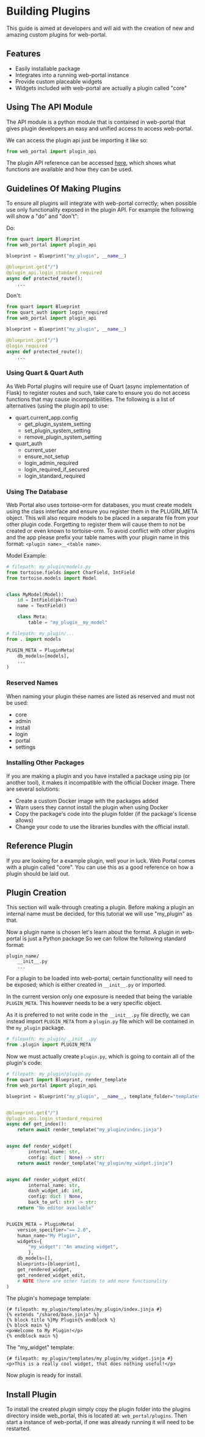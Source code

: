 # Building Plugins
This guide is aimed at developers and will aid with the creation of new and amazing custom plugins for web-portal.

## Features
- Easily installable package
- Integrates into a running web-portal instance
- Provide custom placeable widgets
- Widgets included with web-portal are actually a plugin called "core"

## Using The API Module
The API module is a python module that is contained in web-portal that gives plugin developers an easy and unified access to access web-portal.

We can access the plugin api just be importing it like so:

```python
from web_portal import plugin_api
```

The plugin API reference can be accessed [here](plugin-reference.md), which shows what functions are available and how they can be used.

## Guidelines Of Making Plugins
To ensure all plugins will integrate with web-portal correctly; when possible use only functionality exposed in the plugin API. For example the following will show a "do" and "don't":

Do:

```python
from quart import Blueprint
from web_portal import plugin_api

blueprint = Blueprint("my_plugin", __name__)

@blueprint.get("/")
@plugin_api.login_standard_required
async def protected_route():
    ...
```

Don't:

```python
from quart import Blueprint
from quart_auth import login_required
from web_portal import plugin_api

blueprint = Blueprint("my_plugin", __name__)

@blueprint.get("/")
@login_required
async def protected_route():
    ...
```

### Using Quart & Quart Auth
As Web Portal plugins will require use of Quart (async implementation of Flask) to register routes and such, take care to ensure you do not access functions that may cause incompatibilities. The following is a list of alternatives (using the plugin api) to use:

- quart.current_app.config
    - get_plugin_system_setting
    - set_plugin_system_setting
    - remove_plugin_system_setting
- quart_auth
    - current_user
    - ensure_not_setup
    - login_admin_required
    - login_required_if_secured
    - login_standard_required

### Using The Database
Web Portal also uses tortoise-orm for databases, you must create models using the class interface and ensure you register them in the PLUGIN_META object. This will also require models to be placed in a separate file from your other plugin code. Forgetting to register them will cause them to not be created or even known to tortoise-orm. To avoid conflict with other plugins and the app please prefix your table names with your plugin name in this format: `<plugin name>__<table name>`.

Model Example:

```python
# filepath: my_plugin/models.py
from tortoise.fields import CharField, IntField
from tortoise.models import Model


class MyModel(Model):
    id = IntField(pk=True)
    name = TextField()

    class Meta:
        table = "my_plugin__my_model"
```

```python
# filepath: my_plugin/...
from . import models

PLUGIN_META = PluginMeta(
    db_models=[models],
    ...
)
```

### Reserved Names
When naming your plugin these names are listed as reserved and must not be used:

- core
- admin
- install
- login
- portal
- settings

### Installing Other Packages
If you are making a plugin and you have installed a package using pip (or another tool), it makes it incompatible with the official Docker image. There are several solutions:

- Create a custom Docker image with the packages added
- Warn users they cannot install the plugin when using Docker
- Copy the package's code into the plugin folder (if the package's license allows)
- Change your code to use the libraries bundles with the official install.

## Reference Plugin
If you are looking for a example plugin, well your in luck. Web Portal comes with a plugin called "core". You can use this as a good reference on how a plugin should be laid out.


## Plugin Creation
This section will walk-through creating a plugin. Before making a plugin an internal name must be decided, for this tutorial we will use "my_plugin" as that.

Now a plugin name is chosen let's learn about the format. A plugin in web-portal is just a Python package So we can follow the following standard format:

```
plugin_name/
    __init__.py
    ...
```

For a plugin to be loaded into web-portal; certain functionality will need to be exposed; which is either created in `__init__.py` or imported.

In the current version only one exposure is needed that being the variable `PLUGIN_META`. This however needs to be a very specific object.

As it is preferred to not write code in the `__init__.py` file directly, we can instead import `PLUGIN_META` from a `plugin.py` file which will be contained in the `my_plugin` package.

```python
# filepath: my_plugin/__init__.py
from .plugin import PLUGIN_META
```

Now we must actually create `plugin.py`, which is going to contain all of the plugin's code:

```python
# filepath: my_plugin/plugin.py
from quart import Blueprint, render_template
from web_portal import plugin_api

blueprint = Blueprint("my_plugin", __name__, template_folder="templates")


@blueprint.get("/")
@plugin_api.login_standard_required
async def get_index():
    return await render_template("my_plugin/index.jinja")


async def render_widget(
        internal_name: str,
        config: dict | None) -> str:
    return await render_template("my_plugin/my_widget.jinja")


async def render_widget_edit(
        internal_name: str,
        dash_widget_id: int,
        config: dict | None,
        back_to_url: str) -> str:
    return "No editor available"


PLUGIN_META = PluginMeta(
    version_specifier="== 2.0",
    human_name="My Plugin",
    widgets={
        "my_widget": "An amazing widget",
        },
    db_models=[],
    blueprints=[blueprint],
    get_rendered_widget,
    get_rendered_widget_edit,
    # NOTE there are other fields to add more functionality
)

```

The plugin's homepage template:

```jinja
{# filepath: my_plugin/templates/my_plugin/index.jinja #}
{% extends "/shared/base.jinja" %}
{% block title %}My Plugin{% endblock %}
{% block main %}
<p>Welcome to My Plugin!</p>
{% endblock main %}
```

The "my_widget" template:

```jinja
{# filepath: my_plugin/templates/my_plugin/my_widget.jinja #}
<p>This is a really cool widget, that does nothing useful!</p>
```

Now plugin is ready for install.

## Install Plugin
To install the created plugin simply copy the plugin folder into the plugins directory inside web_portal, this is located at: `web_portal/plugins`. Then start a instance of web-portal, if one was already running it will need to be restarted.
